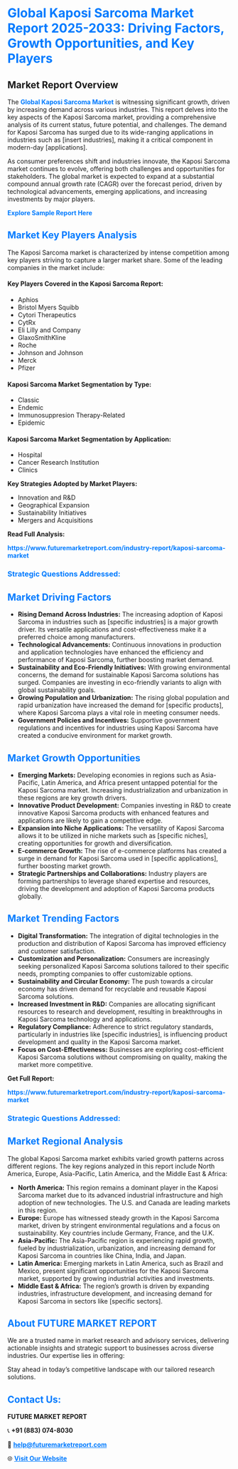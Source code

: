 <h1 style="color: #007BFF;">Global Kaposi Sarcoma Market Report 2025-2033: Driving Factors, Growth Opportunities, and Key Players</h1>

<section id="overview">
<h2>Market Report Overview</h2>
<p>The <a href="https://www.futuremarketreport.com/industry-report/kaposi-sarcoma-market" style="color: #007BFF; text-decoration: none;"><strong>Global Kaposi Sarcoma Market</strong></a> is witnessing significant growth, driven by increasing demand across various industries. This report delves into the key aspects of the Kaposi Sarcoma market, providing a comprehensive analysis of its current status, future potential, and challenges. The demand for Kaposi Sarcoma has surged due to its wide-ranging applications in industries such as [insert industries], making it a critical component in modern-day [applications].</p>
<p>As consumer preferences shift and industries innovate, the Kaposi Sarcoma market continues to evolve, offering both challenges and opportunities for stakeholders. The global market is expected to expand at a substantial compound annual growth rate (CAGR) over the forecast period, driven by technological advancements, emerging applications, and increasing investments by major players.</p>
</section>

<section id="overview">
<p><a href="https://www.futuremarketreport.com/request-sample/reportId=104262" style="color: #007BFF; text-decoration: none;"><strong>Explore Sample Report Here</strong></a></p>
</section>

<section id="key-players">
<h2 style="color: #007BFF;">Market Key Players Analysis</h2>
<p>The Kaposi Sarcoma market is characterized by intense competition among key players striving to capture a larger market share. Some of the leading companies in the market include:</p>
<h4>Key Players Covered in the Kaposi Sarcoma Report:</h4>
<ul><li>Aphios</li><li>Bristol Myers Squibb</li><li>Cytori Therapeutics</li><li>CytRx</li><li>Eli Lilly and Company</li><li>GlaxoSmithKline</li><li>Roche</li><li>Johnson and Johnson</li><li>Merck</li><li>Pfizer</li></ul>
<h4>Kaposi Sarcoma Market Segmentation by Type:</h4>
<ul><li>Classic</li><li>Endemic</li><li>Immunosuppresion Therapy-Related</li><li>Epidemic</li></ul>

<h4>Kaposi Sarcoma Market Segmentation by Application:</h4>
<ul><li>Hospital</li><li>Cancer Research Institution</li><li>Clinics</li></ul>
<p><strong>Key Strategies Adopted by Market Players:</strong></p>
<ul>
<li>Innovation and R&D</li>
<li>Geographical Expansion</li>
<li>Sustainability Initiatives</li>
<li>Mergers and Acquisitions</li>
</ul>
</section>

<section>
<p><strong>Read Full Analysis: </strong></p><a href="https://www.futuremarketreport.com/industry-report/kaposi-sarcoma-market" style="color: #007BFF; text-decoration: none;"><strong>https://www.futuremarketreport.com/industry-report/kaposi-sarcoma-market</strong></a>
<h3 style="color: #007BFF;">Strategic Questions Addressed:</h3>
</section>

<section id="driving-factors">
<h2 style="color: #007BFF;">Market Driving Factors</h2>
<ul>
<li><strong>Rising Demand Across Industries:</strong> The increasing adoption of Kaposi Sarcoma in industries such as [specific industries] is a major growth driver. Its versatile applications and cost-effectiveness make it a preferred choice among manufacturers.</li>
<li><strong>Technological Advancements:</strong> Continuous innovations in production and application technologies have enhanced the efficiency and performance of Kaposi Sarcoma, further boosting market demand.</li>
<li><strong>Sustainability and Eco-Friendly Initiatives:</strong> With growing environmental concerns, the demand for sustainable Kaposi Sarcoma solutions has surged. Companies are investing in eco-friendly variants to align with global sustainability goals.</li>
<li><strong>Growing Population and Urbanization:</strong> The rising global population and rapid urbanization have increased the demand for [specific products], where Kaposi Sarcoma plays a vital role in meeting consumer needs.</li>
<li><strong>Government Policies and Incentives:</strong> Supportive government regulations and incentives for industries using Kaposi Sarcoma have created a conducive environment for market growth.</li>
</ul>
</section>

<section id="growth-opportunities">
<h2 style="color: #007BFF;">Market Growth Opportunities</h2>
<ul>
<li><strong>Emerging Markets:</strong> Developing economies in regions such as Asia-Pacific, Latin America, and Africa present untapped potential for the Kaposi Sarcoma market. Increasing industrialization and urbanization in these regions are key growth drivers.</li>
<li><strong>Innovative Product Development:</strong> Companies investing in R&D to create innovative Kaposi Sarcoma products with enhanced features and applications are likely to gain a competitive edge.</li>
<li><strong>Expansion into Niche Applications:</strong> The versatility of Kaposi Sarcoma allows it to be utilized in niche markets such as [specific niches], creating opportunities for growth and diversification.</li>
<li><strong>E-commerce Growth:</strong> The rise of e-commerce platforms has created a surge in demand for Kaposi Sarcoma used in [specific applications], further boosting market growth.</li>
<li><strong>Strategic Partnerships and Collaborations:</strong> Industry players are forming partnerships to leverage shared expertise and resources, driving the development and adoption of Kaposi Sarcoma products globally.</li>
</ul>
</section>

<section id="trending-factors">
<h2 style="color: #007BFF;">Market Trending Factors</h2>
<ul>
<li><strong>Digital Transformation:</strong> The integration of digital technologies in the production and distribution of Kaposi Sarcoma has improved efficiency and customer satisfaction.</li>
<li><strong>Customization and Personalization:</strong> Consumers are increasingly seeking personalized Kaposi Sarcoma solutions tailored to their specific needs, prompting companies to offer customizable options.</li>
<li><strong>Sustainability and Circular Economy:</strong> The push towards a circular economy has driven demand for recyclable and reusable Kaposi Sarcoma solutions.</li>
<li><strong>Increased Investment in R&D:</strong> Companies are allocating significant resources to research and development, resulting in breakthroughs in Kaposi Sarcoma technology and applications.</li>
<li><strong>Regulatory Compliance:</strong> Adherence to strict regulatory standards, particularly in industries like [specific industries], is influencing product development and quality in the Kaposi Sarcoma market.</li>
<li><strong>Focus on Cost-Effectiveness:</strong> Businesses are exploring cost-efficient Kaposi Sarcoma solutions without compromising on quality, making the market more competitive.</li>
</ul>
</section>

<section>
<p><strong>Get Full Report: </strong></p><a href="https://www.futuremarketreport.com/industry-report/kaposi-sarcoma-market" style="color: #007BFF; text-decoration: none;"><strong>https://www.futuremarketreport.com/industry-report/kaposi-sarcoma-market</strong></a>
<h3 style="color: #007BFF;">Strategic Questions Addressed:</h3>
</section>


<section id="regional-analysis">
<h2 style="color: #007BFF;">Market Regional Analysis</h2>
<p>The global Kaposi Sarcoma market exhibits varied growth patterns across different regions. The key regions analyzed in this report include North America, Europe, Asia-Pacific, Latin America, and the Middle East & Africa:</p>
<ul>
<li><strong>North America:</strong> This region remains a dominant player in the Kaposi Sarcoma market due to its advanced industrial infrastructure and high adoption of new technologies. The U.S. and Canada are leading markets in this region.</li>
<li><strong>Europe:</strong> Europe has witnessed steady growth in the Kaposi Sarcoma market, driven by stringent environmental regulations and a focus on sustainability. Key countries include Germany, France, and the U.K.</li>
<li><strong>Asia-Pacific:</strong> The Asia-Pacific region is experiencing rapid growth, fueled by industrialization, urbanization, and increasing demand for Kaposi Sarcoma in countries like China, India, and Japan.</li>
<li><strong>Latin America:</strong> Emerging markets in Latin America, such as Brazil and Mexico, present significant opportunities for the Kaposi Sarcoma market, supported by growing industrial activities and investments.</li>
<li><strong>Middle East & Africa:</strong> The region’s growth is driven by expanding industries, infrastructure development, and increasing demand for Kaposi Sarcoma in sectors like [specific sectors].</li>
</ul>
</section>

<footer>
<h2 style="color: #007BFF;">About FUTURE MARKET REPORT</h2>
<p>We are a trusted name in market research and advisory services, delivering actionable insights and strategic support to businesses across diverse industries. Our expertise lies in offering:</p>

<p>Stay ahead in today’s competitive landscape with our tailored research solutions.</p>

<h2 style="color: #007BFF;">Contact Us:</h2>
<p><strong>FUTURE MARKET REPORT</strong></p>
<p>📞 <strong>+91 (883) 074-8030</strong></p>
<p>📧 <strong><a href="mailto:help@futuremarketreport.com" style="color: #007BFF;">help@futuremarketreport.com</a></strong></p>
<p>🌐 <strong><a href="https://www.futuremarketreport.com/" style="color: #007BFF;">Visit Our Website</a></strong></p>
</footer>